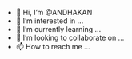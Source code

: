 - 👋 Hi, I’m @ANDHAKAN
- 👀 I’m interested in ...
- 🌱 I’m currently learning ...
- 💞️ I’m looking to collaborate on ...
- 📫 How to reach me ...

<!---
ANDHAKAN/ANDHAKAN is a ✨ special ✨ repository because its `README.md` (this file) appears on your GitHub profile.
You can click the Preview link to take a look at your changes.
--->
